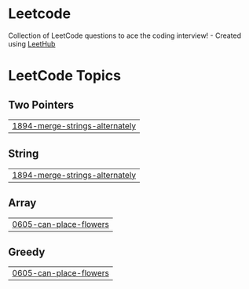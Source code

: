 # Leetcode
Collection of LeetCode questions to ace the coding interview! - Created using [LeetHub](https://github.com/QasimWani/LeetHub)

<!---LeetCode Topics Start-->
# LeetCode Topics
## Two Pointers
|  |
| ------- |
| [1894-merge-strings-alternately](https://github.com/shakib-svg/Leetcode/tree/master/1894-merge-strings-alternately) |
## String
|  |
| ------- |
| [1894-merge-strings-alternately](https://github.com/shakib-svg/Leetcode/tree/master/1894-merge-strings-alternately) |
## Array
|  |
| ------- |
| [0605-can-place-flowers](https://github.com/shakib-svg/Leetcode/tree/master/0605-can-place-flowers) |
## Greedy
|  |
| ------- |
| [0605-can-place-flowers](https://github.com/shakib-svg/Leetcode/tree/master/0605-can-place-flowers) |
<!---LeetCode Topics End-->